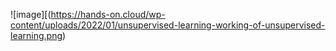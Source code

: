 ![image][(https://hands-on.cloud/wp-content/uploads/2022/01/unsupervised-learning-working-of-unsupervised-learning.png)
